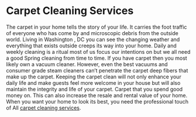 # Carpet Cleaning Services
The carpet in your home tells the story of your life. It carries the foot traffic of everyone who has come by and microscopic debris from the outside world. Living in Washington , DC you can see the changing weather and everything that exists outside creeps its way into your home. Daily and weekly cleaning is a ritual most of us focus our intentions on but we all need a good Spring cleaning from time to time. If you have carpet then you most likely own a vacuum cleaner. However, even the best vacuums and consumer grade steam cleaners can’t penetrate the carpet deep fibers that make up the carpet. Keeping the carpet clean will not only enhance your daily life and make guests feel more welcome in your house but will also maintain the integrity and life of your carpet. Carpet that you spend good money on. This can also increase the resale and rental value of your home. When you want your home to look its best, you need the professional touch of All [carpet cleaning services](https://www.carpetcleanerhouston.com/).

